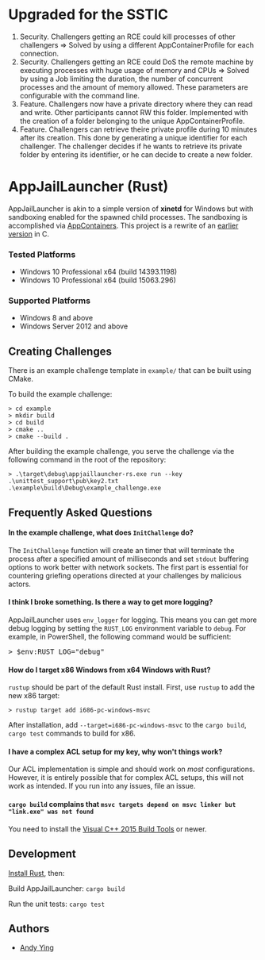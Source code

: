 # Upgraded for the SSTIC

1. Security. Challengers getting an RCE could kill processes of other challengers => Solved by using a different AppContainerProfile for each connection.
2. Security. Challengers getting an RCE could DoS the remote machine by executing processes with huge usage of memory and CPUs => Solved by using a Job limiting the duration, the number of concurrent processes and the amount of memory allowed. These parameters are configurable with the command line.
3. Feature. Challengers now have a private directory where they can read and write. Other participants cannot RW this folder. Implemented with the creation of a folder belonging to the unique AppContainerProfile.
4. Feature. Challengers can retrieve theire private profile during 10 minutes after its creation. This done by generating a unique identifier for each challenger. The challenger decides if he wants to retrieve its private folder by entering its identifier, or he can decide to create a new folder. 

# AppJailLauncher (Rust)

AppJailLauncher is akin to a simple version of **xinetd** for Windows but with sandboxing enabled for the spawned child processes. The sandboxing is accomplished via [AppContainers](https://goo.gl/5gNlUy). This project is a rewrite of an [earlier version](https://github.com/trailofbits/AppJailLauncher) in C.

### Tested Platforms
 * Windows 10 Professional x64 (build 14393.1198)
 * Windows 10 Professional x64 (build 15063.296)

### Supported Platforms
 * Windows 8 and above
 * Windows Server 2012 and above
 
## Creating Challenges

There is an example challenge template in `example/` that can be built using CMake.

To build the example challenge:

```
> cd example
> mkdir build
> cd build
> cmake ..
> cmake --build .
```

After building the example challenge, you serve the challenge via the following command in the root of the repository:

```
> .\target\debug\appjaillauncher-rs.exe run --key .\unittest_support\pub\key2.txt .\example\build\Debug\example_challenge.exe
```

## Frequently Asked Questions

#### In the example challenge, what does `InitChallenge` do?
The `InitChallenge` function will create an timer that will terminate the process after a specified amount of milliseconds and  set `stdout` buffering options to work better with network sockets. The first part is essential for countering griefing operations directed at your challenges by malicious actors.

#### I think I broke something. Is there a way to get more logging?
AppJailLauncher uses `env_logger` for logging. This means you can get more debug logging by setting the `RUST_LOG` environment variable to `debug`. For example, in PowerShell, the following command would be sufficient: 
<pre>
> $env:RUST_LOG="debug"
</pre>

#### How do I target x86 Windows from x64 Windows with Rust?
`rustup` should be part of the default Rust install. First, use `rustup` to add the new x86 target:

```
> rustup target add i686-pc-windows-msvc
```

After installation, add `--target=i686-pc-windows-msvc` to the `cargo build`, `cargo test` commands to build for x86.

#### I have a complex ACL setup for my key, why won't things work?
Our ACL implementation is simple and should work on _most_ configurations. However, it is entirely possible that for complex ACL setups, this will not work as intended. If you run into any issues, file an issue.

#### `cargo build` complains that `msvc targets depend on msvc linker but "link.exe" was not found`
You need to install the [Visual C++ 2015 Build Tools](http://go.microsoft.com/fwlink/?LinkId=691126&fixForIE=.exe) or newer.

## Development
[Install Rust](https://www.rust-lang.org/en-US/install.html), then:

Build AppJailLauncher: `cargo build`

Run the unit tests: `cargo test`

## Authors
 * [Andy Ying](https://github.com/yying)
